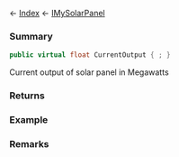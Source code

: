 ← [Index](Api-Index) ← [IMySolarPanel](SpaceEngineers.Game.ModAPI.Ingame.IMySolarPanel)

### Summary

```csharp
public virtual float CurrentOutput { ; }
```

Current output of solar panel in Megawatts

### Returns

### Example

### Remarks


